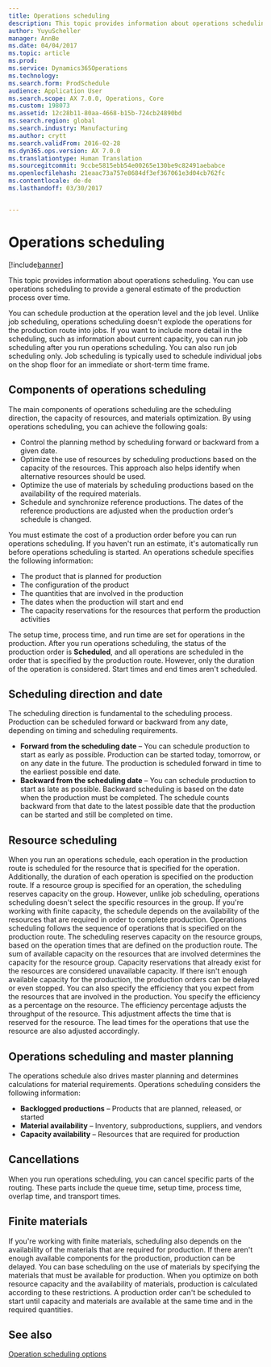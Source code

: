 ```yaml
---
title: Operations scheduling
description: This topic provides information about operations scheduling. You can use operations scheduling to provide a general estimate of the production process over time.
author: YuyuScheller
manager: AnnBe
ms.date: 04/04/2017
ms.topic: article
ms.prod: 
ms.service: Dynamics365Operations
ms.technology: 
ms.search.form: ProdSchedule
audience: Application User
ms.search.scope: AX 7.0.0, Operations, Core
ms.custom: 198073
ms.assetid: 12c28b11-80aa-4668-b15b-724cb24890bd
ms.search.region: global
ms.search.industry: Manufacturing
ms.author: crytt
ms.search.validFrom: 2016-02-28
ms.dyn365.ops.version: AX 7.0.0
ms.translationtype: Human Translation
ms.sourcegitcommit: 9ccbe5815ebb54e00265e130be9c82491aebabce
ms.openlocfilehash: 21eaac73a757e8684df3ef367061e3d04cb762fc
ms.contentlocale: de-de
ms.lasthandoff: 03/30/2017


---
```


# <a name="operations-scheduling"></a>Operations scheduling

[!include[banner](../includes/banner.md)]


This topic provides information about operations scheduling. You can use operations scheduling to provide a general estimate of the production process over time.

You can schedule production at the operation level and the job level. Unlike job scheduling, operations scheduling doesn't explode the operations for the production route into jobs. If you want to include more detail in the scheduling, such as information about current capacity, you can run job scheduling after you run operations scheduling. You can also run job scheduling only. Job scheduling is typically used to schedule individual jobs on the shop floor for an immediate or short-term time frame.

## <a name="components-of-operations-scheduling"></a>Components of operations scheduling
The main components of operations scheduling are the scheduling direction, the capacity of resources, and materials optimization. By using operations scheduling, you can achieve the following goals:

-   Control the planning method by scheduling forward or backward from a given date.
-   Optimize the use of resources by scheduling productions based on the capacity of the resources. This approach also helps identify when alternative resources should be used.
-   Optimize the use of materials by scheduling productions based on the availability of the required materials.
-   Schedule and synchronize reference productions. The dates of the reference productions are adjusted when the production order’s schedule is changed.

You must estimate the cost of a production order before you can run operations scheduling. If you haven't run an estimate, it's automatically run before operations scheduling is started. An operations schedule specifies the following information:

-   The product that is planned for production
-   The configuration of the product
-   The quantities that are involved in the production
-   The dates when the production will start and end
-   The capacity reservations for the resources that perform the production activities

The setup time, process time, and run time are set for operations in the production. After you run operations scheduling, the status of the production order is **Scheduled**, and all operations are scheduled in the order that is specified by the production route. However, only the duration of the operation is considered. Start times and end times aren't scheduled.

## <a name="scheduling-direction-and-date"></a>Scheduling direction and date
The scheduling direction is fundamental to the scheduling process. Production can be scheduled forward or backward from any date, depending on timing and scheduling requirements.

-   **Forward from the scheduling date** – You can schedule production to start as early as possible. Production can be started today, tomorrow, or on any date in the future. The production is scheduled forward in time to the earliest possible end date.
-   **Backward from the scheduling date** – You can schedule production to start as late as possible. Backward scheduling is based on the date when the production must be completed. The schedule counts backward from that date to the latest possible date that the production can be started and still be completed on time.

## <a name="resource-scheduling"></a>Resource scheduling
When you run an operations schedule, each operation in the production route is scheduled for the resource that is specified for the operation. Additionally, the duration of each operation is specified on the production route. If a resource group is specified for an operation, the scheduling reserves capacity on the group. However, unlike job scheduling, operations scheduling doesn't select the specific resources in the group. If you're working with finite capacity, the schedule depends on the availability of the resources that are required in order to complete production. Operations scheduling follows the sequence of operations that is specified on the production route. The scheduling reserves capacity on the resource groups, based on the operation times that are defined on the production route. The sum of available capacity on the resources that are involved determines the capacity for the resource group. Capacity reservations that already exist for the resources are considered unavailable capacity. If there isn't enough available capacity for the production, the production orders can be delayed or even stopped. You can also specify the efficiency that you expect from the resources that are involved in the production. You specify the efficiency as a percentage on the resource. The efficiency percentage adjusts the throughput of the resource. This adjustment affects the time that is reserved for the resource. The lead times for the operations that use the resource are also adjusted accordingly.

## <a name="operations-scheduling-and-master-planning"></a>Operations scheduling and master planning
The operations schedule also drives master planning and determines calculations for material requirements. Operations scheduling considers the following information:

-   **Backlogged productions** – Products that are planned, released, or started
-   **Material availability** – Inventory, subproductions, suppliers, and vendors
-   **Capacity availability** – Resources that are required for production

## <a name="cancellations"></a>Cancellations
When you run operations scheduling, you can cancel specific parts of the routing. These parts include the queue time, setup time, process time, overlap time, and transport times.

## <a name="finite-materials"></a>Finite materials
If you're working with finite materials, scheduling also depends on the availability of the materials that are required for production. If there aren't enough available components for the production, production can be delayed. You can base scheduling on the use of materials by specifying the materials that must be available for production. When you optimize on both resource capacity and the availability of materials, production is calculated according to these restrictions. A production order can't be scheduled to start until capacity and materials are available at the same time and in the required quantities.

<a name="see-also"></a>See also
--------

[Operation scheduling options](operation-scheduling-options.md)




